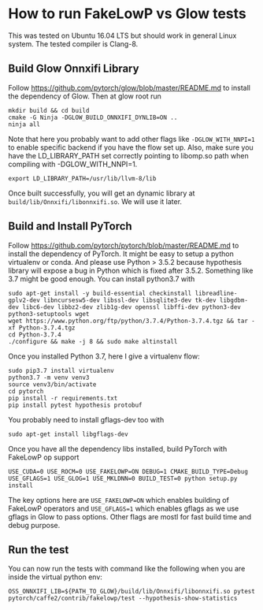 # How to run FakeLowP vs Glow tests
This was tested on Ubuntu 16.04 LTS but should work in general Linux system. The tested compiler is Clang-8.

## Build Glow Onnxifi Library
Follow https://github.com/pytorch/glow/blob/master/README.md to install the dependency of Glow. Then at glow root run
```
mkdir build && cd build
cmake -G Ninja -DGLOW_BUILD_ONNXIFI_DYNLIB=ON ..
ninja all
```
Note that here you probably want to add other flags like `-DGLOW_WITH_NNPI=1` to enable specific backend if you have the flow set up. Also, make sure you have the LD_LIBRARY_PATH set correctly pointing to libomp.so path when compiling with -DGLOW_WITH_NNPI=1.
```
export LD_LIBRARY_PATH=/usr/lib/llvm-8/lib
```
Once built successfully, you will get an dynamic library at `build/lib/Onnxifi/libonnxifi.so`. We will use it later.

## Build and Install PyTorch
Follow https://github.com/pytorch/pytorch/blob/master/README.md to install the dependency of PyTorch. It might be easy to 
setup a python virtualenv or conda. And please use Python > 3.5.2 because hypothesis library will expose a bug in Python which 
is fixed after 3.5.2. Something like 3.7 might be good enough. You can install python3.7 with
```
sudo apt-get install -y build-essential checkinstall libreadline-gplv2-dev libncursesw5-dev libssl-dev libsqlite3-dev tk-dev libgdbm-dev libc6-dev libbz2-dev zlib1g-dev openssl libffi-dev python3-dev python3-setuptools wget
wget https://www.python.org/ftp/python/3.7.4/Python-3.7.4.tgz && tar -xf Python-3.7.4.tgz
cd Python-3.7.4
./configure && make -j 8 && sudo make altinstall
```

Once you installed Python 3.7, here I give a virtualenv flow:
```
sudo pip3.7 install virtualenv
python3.7 -m venv venv3
source venv3/bin/activate
cd pytorch
pip install -r requirements.txt
pip install pytest hypothesis protobuf
```
You probably need to install gflags-dev too with
```
sudo apt-get install libgflags-dev
```

Once you have all the dependency libs installed, build PyTorch with FakeLowP op support
```
USE_CUDA=0 USE_ROCM=0 USE_FAKELOWP=ON DEBUG=1 CMAKE_BUILD_TYPE=Debug USE_GFLAGS=1 USE_GLOG=1 USE_MKLDNN=0 BUILD_TEST=0 python setup.py install
```
The key options here are `USE_FAKELOWP=ON` which enables building of FakeLowP operators and `USE_GFLAGS=1` which enables gflags as we 
use gflags in Glow to pass options. Other flags are mostl for fast build time and debug purpose. 

## Run the test
You can now run the tests with command like the following  when you are inside the virtual python env:
```
OSS_ONNXIFI_LIB=${PATH_TO_GLOW}/build/lib/Onnxifi/libonnxifi.so pytest pytorch/caffe2/contrib/fakelowp/test --hypothesis-show-statistics
```

